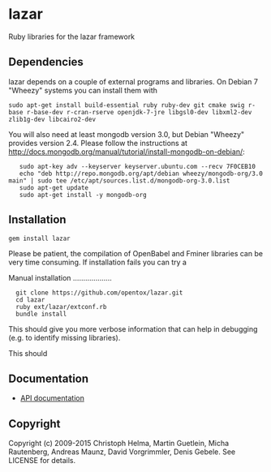 lazar
=====

Ruby libraries for the lazar framework

Dependencies
------------

  lazar depends on a couple of external programs and libraries. On Debian 7 "Wheezy" systems you can install them with

   `sudo apt-get install build-essential ruby ruby-dev git cmake swig r-base r-base-dev r-cran-rserve openjdk-7-jre libgsl0-dev libxml2-dev zlib1g-dev libcairo2-dev`
  
  You will also need at least mongodb version 3.0, but Debian "Wheezy" provides version 2.4. Please follow the instructions at http://docs.mongodb.org/manual/tutorial/install-mongodb-on-debian/:

```
   sudo apt-key adv --keyserver keyserver.ubuntu.com --recv 7F0CEB10
   echo "deb http://repo.mongodb.org/apt/debian wheezy/mongodb-org/3.0 main" | sudo tee /etc/apt/sources.list.d/mongodb-org-3.0.list
   sudo apt-get update
   sudo apt-get install -y mongodb-org
```

Installation
------------

  `gem install lazar`

  Please be patient, the compilation of OpenBabel and Fminer libraries can be very time consuming. If installation fails you can try a

  Manual installation
  ...................

```
  git clone https://github.com/opentox/lazar.git
  cd lazar
  ruby ext/lazar/extconf.rb
  bundle install
```

  This should give you more verbose information that can help in debugging (e.g. to identify missing libraries).

  This should

Documentation
-------------
* [API documentation](http://rdoc.info/gems/lazar)

Copyright
---------
Copyright (c) 2009-2015 Christoph Helma, Martin Guetlein, Micha Rautenberg, Andreas Maunz, David Vorgrimmler, Denis Gebele. See LICENSE for details.
